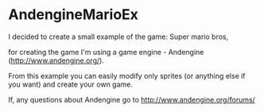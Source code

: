 AndengineMarioEx
================

I decided to create a small example of the game: Super mario bros,

for creating the game I'm using a game engine - Andengine (http://www.andengine.org/).

From this example you can easily modify only sprites (or anything else if you want) and create your own game.

If, any questions about Andengine go to http://www.andengine.org/forums/
